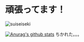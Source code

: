 # 頑張ってます！
![suiseiseki](https://raw.githubusercontent.com/XXXalice/XXXalice.github.io/master/aahub_20200911005938.png)


[![Anurag's github stats](https://github-readme-stats.vercel.app/api?username=XXXalice)](https://github.com/anuraghazra/github-readme-stats)
ちかれた。。。
